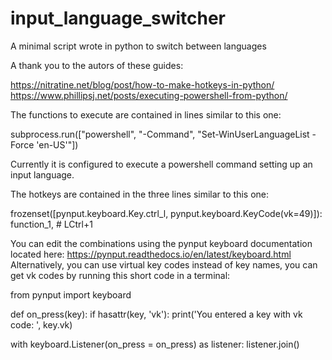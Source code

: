 # input_language_switcher
A minimal script wrote in python to switch between languages

A thank you to the autors of these guides:

https://nitratine.net/blog/post/how-to-make-hotkeys-in-python/
https://www.phillipsj.net/posts/executing-powershell-from-python/


The functions to execute are contained in lines similar to this one:


  subprocess.run(["powershell", "-Command", "Set-WinUserLanguageList -Force 'en-US'"])
  

Currently it is configured to execute a powershell command setting up an input language.

The hotkeys are contained in the three lines similar to this one:


  frozenset([pynput.keyboard.Key.ctrl_l, pynput.keyboard.KeyCode(vk=49)]): function_1,  # LCtrl+1
  

You can edit the combinations using the pynput keyboard documentation located here: https://pynput.readthedocs.io/en/latest/keyboard.html 
Alternatively, you can use virtual key codes instead of key names, you can get vk codes by running this short code in a terminal:


  from pynput import keyboard

  def on_press(key):
    if hasattr(key, 'vk'):
      print('You entered a key with vk code: ', key.vk)

  with keyboard.Listener(on_press = on_press) as listener:
    listener.join()
    
